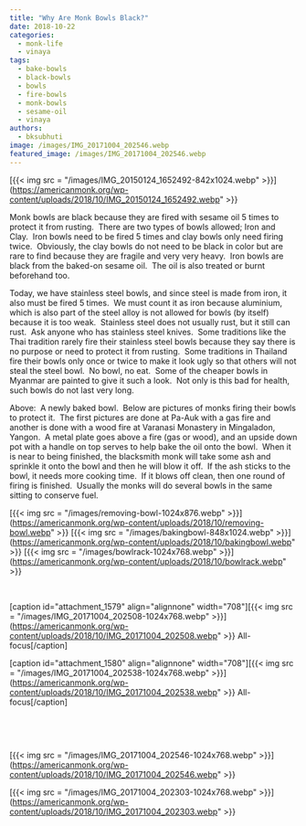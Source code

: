 ```yaml
---
title: "Why Are Monk Bowls Black?"
date: 2018-10-22
categories: 
  - monk-life
  - vinaya
tags: 
  - bake-bowls
  - black-bowls
  - bowls
  - fire-bowls
  - monk-bowls
  - sesame-oil
  - vinaya
authors: 
  - bksubhuti
image: /images/IMG_20171004_202546.webp
featured_image: /images/IMG_20171004_202546.webp
---
```


[{{< img src = "/images/IMG_20150124_1652492-842x1024.webp" >}}](https://americanmonk.org/wp-content/uploads/2018/10/IMG_20150124_1652492.webp" >}}

Monk bowls are black because they are fired with sesame oil 5 times to protect it from rusting.  There are two types of bowls allowed; Iron and Clay.  Iron bowls need to be fired 5 times and clay bowls only need firing twice.  Obviously, the clay bowls do not need to be black in color but are rare to find because they are fragile and very very heavy.  Iron bowls are black from the baked-on sesame oil.  The oil is also treated or burnt beforehand too.

Today, we have stainless steel bowls, and since steel is made from iron, it also must be fired 5 times.  We must count it as iron because aluminium, which is also part of the steel alloy is not allowed for bowls (by itself) because it is too weak.  Stainless steel does not usually rust, but it still can rust.  Ask anyone who has stainless steel knives.  Some traditions like the Thai tradition rarely fire their stainless steel bowls because they say there is no purpose or need to protect it from rusting.  Some traditions in Thailand fire their bowls only once or twice to make it look ugly so that others will not steal the steel bowl.  No bowl, no eat.  Some of the cheaper bowls in Myanmar are painted to give it such a look.  Not only is this bad for health, such bowls do not last very long.

Above:  A newly baked bowl.  Below are pictures of monks firing their bowls to protect it.  The first pictures are done at Pa-Auk with a gas fire and another is done with a wood fire at Varanasi Monastery in Mingaladon, Yangon.  A metal plate goes above a fire (gas or wood), and an upside down pot with a handle on top serves to help bake the oil onto the bowl.  When it is near to being finished, the blacksmith monk will take some ash and sprinkle it onto the bowl and then he will blow it off.  If the ash sticks to the bowl, it needs more cooking time.  If it blows off clean, then one round of firing is finished.  Usually the monks will do several bowls in the same sitting to conserve fuel.

[{{< img src = "/images/removing-bowl-1024x876.webp" >}}](https://americanmonk.org/wp-content/uploads/2018/10/removing-bowl.webp" >}} [{{< img src = "/images/bakingbowl-848x1024.webp" >}}](https://americanmonk.org/wp-content/uploads/2018/10/bakingbowl.webp" >}} [{{< img src = "/images/bowlrack-1024x768.webp" >}}](https://americanmonk.org/wp-content/uploads/2018/10/bowlrack.webp" >}}

 

\[caption id="attachment\_1579" align="alignnone" width="708"\][{{< img src = "/images/IMG_20171004_202508-1024x768.webp" >}}](https://americanmonk.org/wp-content/uploads/2018/10/IMG_20171004_202508.webp" >}} All-focus\[/caption\]

\[caption id="attachment\_1580" align="alignnone" width="708"\][{{< img src = "/images/IMG_20171004_202538-1024x768.webp" >}}](https://americanmonk.org/wp-content/uploads/2018/10/IMG_20171004_202538.webp" >}} All-focus\[/caption\]

 

 

[{{< img src = "/images/IMG_20171004_202546-1024x768.webp" >}}](https://americanmonk.org/wp-content/uploads/2018/10/IMG_20171004_202546.webp" >}}

[{{< img src = "/images/IMG_20171004_202303-1024x768.webp" >}}](https://americanmonk.org/wp-content/uploads/2018/10/IMG_20171004_202303.webp" >}}
